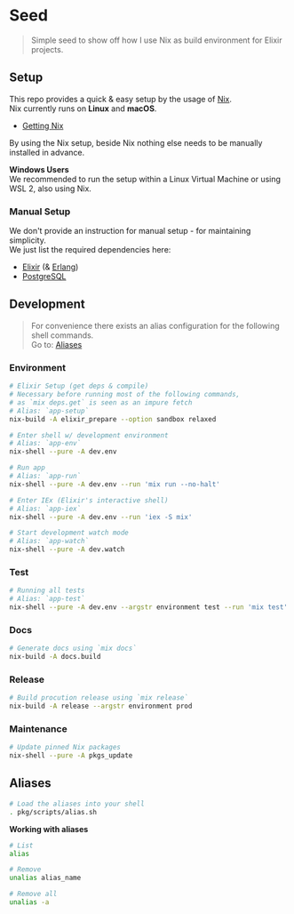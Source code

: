 # Seed

> Simple seed to show off how I use Nix as build environment for Elixir projects.

## Setup

This repo provides a quick & easy setup by the usage of [Nix](https://nixos.org/nix/about.html).  
Nix currently runs on **Linux** and **macOS**.

- [Getting Nix](https://nixos.org/nix/download.html)

By using the Nix setup, beside Nix nothing else needs to be manually installed in advance.

**Windows Users**  
We recommended to run the setup within a Linux Virtual Machine or using WSL 2, also using Nix.

### Manual Setup

We don't provide an instruction for manual setup - for maintaining simplicity.  
We just list the required dependencies here:

- [Elixir](https://elixir-lang.org) (& [Erlang](https://www.erlang.org))
- [PostgreSQL](https://www.postgresql.org)

## Development

> For convenience there exists an alias configuration for the following shell commands.  
> Go to: [Aliases](#aliases)

### Environment

```sh
# Elixir Setup (get deps & compile)
# Necessary before running most of the following commands,
# as `mix deps.get` is seen as an impure fetch
# Alias: `app-setup`
nix-build -A elixir_prepare --option sandbox relaxed

# Enter shell w/ development environment
# Alias: `app-env`
nix-shell --pure -A dev.env

# Run app
# Alias: `app-run`
nix-shell --pure -A dev.env --run 'mix run --no-halt'

# Enter IEx (Elixir's interactive shell)
# Alias: `app-iex`
nix-shell --pure -A dev.env --run 'iex -S mix'

# Start development watch mode
# Alias: `app-watch`
nix-shell --pure -A dev.watch
```

### Test

```sh
# Running all tests
# Alias: `app-test`
nix-shell --pure -A dev.env --argstr environment test --run 'mix test'
```

### Docs

```sh
# Generate docs using `mix docs`
nix-build -A docs.build
```

### Release

```sh
# Build procution release using `mix release`
nix-build -A release --argstr environment prod
```

### Maintenance

```sh
# Update pinned Nix packages
nix-shell --pure -A pkgs_update
```

## Aliases

```sh
# Load the aliases into your shell
. pkg/scripts/alias.sh
```
**Working with aliases**
```sh
# List
alias

# Remove
unalias alias_name

# Remove all
unalias -a
```
